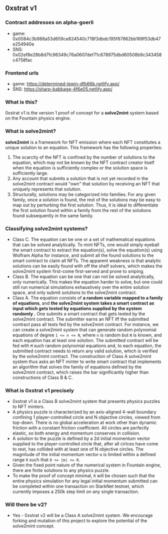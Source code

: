 ## 0xstrat v1

### Contract addresses on alpha-goerli
- game: 0x0084c3b988a53d659ce824540c718f3dbdc195f87862bb169f53db47e254940e
- SNS: 0x02ef8e28b8d7fc96349c76a0607def71c678975dbd60508b9c343458c4758fac

### Frontend urls
- game: https://determined-lewin-dfb66b.netlify.app/
- SNS: https://sharp-babbage-4f6e05.netlify.app/

### What is this?
0xstrat v1 is the version 1 proof of concept for a **solve2mint** system based on the Fountain physics engine.

### What is solve2mint?
**solve2mint** is a framework for NFT emission where each NFT constitutes a unique solution to an equation. This framework has the following properties:
1. The scarcity of the NFT is confined by the number of solutions to the equation, which may not be known by the NFT contract creator itself when the equation is sufficiently complex or the solution space is sufficiently large.
2. Any account that submits a solution that is not yet recorded in the solve2mint contract would "own" that solution by receiving an NFT that uniquely represents that solution.
3. Structurally, solutions may be categorized into families. For any given family, once a solution is found, the rest of the solutions may be easy to map out by perturbing the first solution. Thus, it is ideal to differentiate the first solution found within a family from the rest of the solutions found subsequently in the same family.

### Classifying solve2mint systems?
- Class C. The equation can be one or a set of mathematical equations that can be solved analytically. To mint NFTs, one would simply eyeball the smart contract to extract the equation(s), solve the equation(s) using Wolfram Alpha for instance, and submit all the found solutions to the smart contract to claim all NFTs. The apparent weakness is that analytic solutions can be easily found with off the shelf solvers, which makes the solve2mint system first-come first-served and prone to  sniping. 
- Class B. The equation can be one that can not be solved analytically, only numerically. This makes the equation harder to solve, but one could still run numerical simulations exhaustively over the entire solution space, and only submit solutions to the solve2mint contract.
- Class A. The equation consists of **a random variable mapped to a family of equations**, and **the solve2mint system takes a smart contract as input which gets tested by equations supplied by the system randomly .** One submits a smart contract that gets tested by the solve2mint contract. The submitter earns an NFT iff the submitted contract pass all tests fed by the solve2mint contract. For instance, we can create a solve2mint system that can generate random polynomial equations of degree `1 <= n <= N`, where `n` is random but `N` is known, and each equation has at least one solution. The submitted contract will be fed with `M` such random polynomial equations and, to each equation, the submitted contract needs to return any valid solution, which is verified by the solve2mint contract. The construction of Class A solve2mint system thus asks an NFT minter to write smart contract that implements an algorithm that solves the family of equations defined by the solve2mint contract, which raises the bar significantly higher than constructions of Class B & C.

### What is 0xstrat v1 precisely
- 0xstrat v1 is a Class B solve2mint system that presents physics puzzles to NFT minters.
- A physics puzzle is characterized by an axis-aligned 4-wall boundary confining 1 player-controlled circle and N objective circles, viewed from top-down. There is no global acceleration at work other than dynamic friction with a constant friction coefficient. All circles are perfectly elastic, so both energy and momentum conserves in collision.
- A solution to the puzzle is defined by a 2d initial momentum vector supplied to the player-controlled circle that, after all cirlces have come to rest, has collided with at least one of N objective circles. The magnitude of the initial momentum vector `m` is limited within a defined range `R` such that `0 <= |m| <= R`.
- Given the fixed point nature of the numerical system in Fountain engine, there are finite solutions to any physics puzzle.
- To make the proof of concept minimal, `R` will be chosen such that the entire physics simulation for any legal initial momentum submitted can be completed within one transaction on StarkNet testnet, which currently imposes a 250k step limit on any single transaction.

### Will there be v2?
- Yes - 0xstrat v2 will be a Class A solve2mint system. We encourage forking and mutation of this project to explore the potential of the solve2mint concept.
